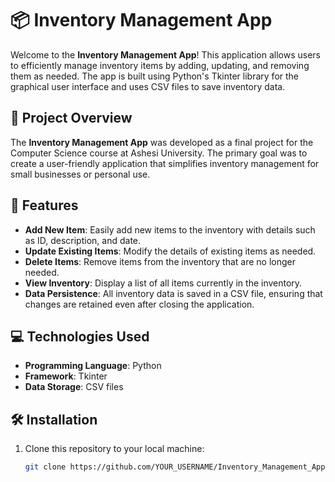 # 📦 Inventory Management App

Welcome to the **Inventory Management App**! This application allows users to efficiently manage inventory items by adding, updating, and removing them as needed. The app is built using Python's Tkinter library for the graphical user interface and uses CSV files to save inventory data.

## 🎯 Project Overview

The **Inventory Management App** was developed as a final project for the Computer Science course at Ashesi University. The primary goal was to create a user-friendly application that simplifies inventory management for small businesses or personal use.

## 🌟 Features

- **Add New Item**: Easily add new items to the inventory with details such as ID, description, and date.
- **Update Existing Items**: Modify the details of existing items as needed.
- **Delete Items**: Remove items from the inventory that are no longer needed.
- **View Inventory**: Display a list of all items currently in the inventory.
- **Data Persistence**: All inventory data is saved in a CSV file, ensuring that changes are retained even after closing the application.

## 💻 Technologies Used

- **Programming Language**: Python
- **Framework**: Tkinter
- **Data Storage**: CSV files

## 🛠️ Installation

1. Clone this repository to your local machine:

   ```bash
   git clone https://github.com/YOUR_USERNAME/Inventory_Management_App.git

